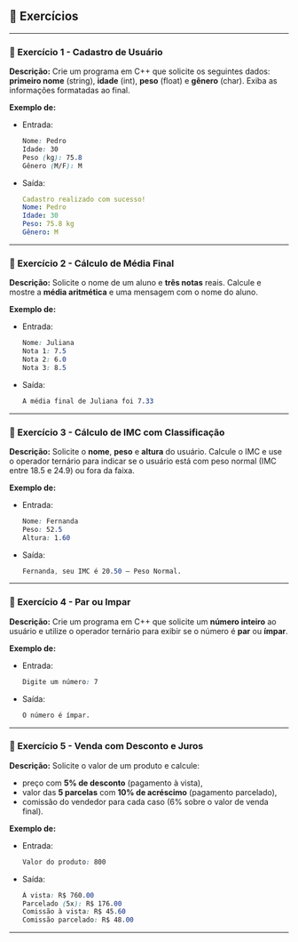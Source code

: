 ## 📝 Exercícios 

---

### 🔹 Exercício 1 - Cadastro de Usuário
**Descrição:** Crie um programa em C++ que solicite os seguintes dados: **primeiro nome** (string), **idade** (int), **peso** (float) e **gênero** (char). Exiba as informações formatadas ao final.

**Exemplo de:**
- Entrada:
    ```css
    Nome: Pedro  
    Idade: 30  
    Peso (kg): 75.8  
    Gênero (M/F): M
    ```
 
* Saída:
    ```yaml
    Cadastro realizado com sucesso!
    Nome: Pedro  
    Idade: 30  
    Peso: 75.8 kg  
    Gênero: M
    ```

---

### 🔹 Exercício 2 - Cálculo de Média Final
**Descrição:** Solicite o nome de um aluno e **três notas** reais. Calcule e mostre a **média aritmética** e uma mensagem com o nome do aluno.

**Exemplo de:**
- Entrada:
    ```css
    Nome: Juliana  
    Nota 1: 7.5  
    Nota 2: 6.0  
    Nota 3: 8.5
    ```
 
* Saída:
    ```css
    A média final de Juliana foi 7.33
    ```

---

### 🔹 Exercício 3 - Cálculo de IMC com Classificação
**Descrição:** Solicite o **nome**, **peso** e **altura** do usuário. Calcule o IMC e use o operador ternário para indicar se o usuário está com peso normal (IMC entre 18.5 e 24.9) ou fora da faixa.

**Exemplo de:**
- Entrada:
    ```css
    Nome: Fernanda  
    Peso: 52.5  
    Altura: 1.60
    ```
 
* Saída:
    ```css
    Fernanda, seu IMC é 20.50 — Peso Normal.
    ```

---

### 🔹 Exercício 4 - Par ou Impar
**Descrição:** Crie um programa em C++ que solicite um **número inteiro** ao usuário e utilize o operador ternário para exibir se o número é **par** ou **ímpar**.

**Exemplo de:**
- Entrada:
    ```css
    Digite um número: 7
    ```
 
* Saída:
    ```css
    O número é ímpar.
    ```

---

### 🔹 Exercício 5 - Venda com Desconto e Juros
**Descrição:** Solicite o valor de um produto e calcule:

- preço com **5% de desconto** (pagamento à vista),
- valor das **5 parcelas** com **10% de acréscimo** (pagamento parcelado),
- comissão do vendedor para cada caso (6% sobre o valor de venda final).

**Exemplo de:**
- Entrada:
    ```css
    Valor do produto: 800
    ```
 
* Saída:
    ```css
    À vista: R$ 760.00  
    Parcelado (5x): R$ 176.00  
    Comissão à vista: R$ 45.60  
    Comissão parcelado: R$ 48.00
    ```
---